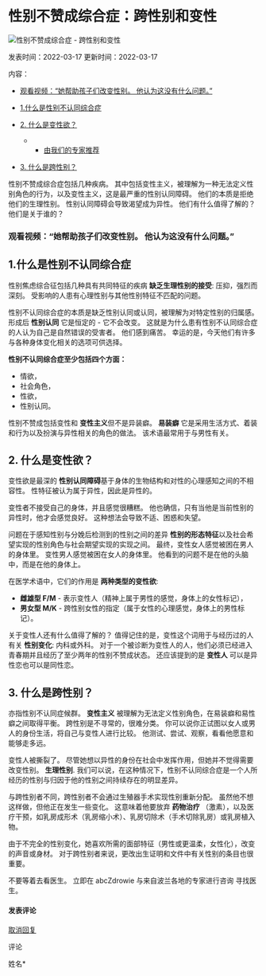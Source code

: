 # 性别不赞成综合症：跨性别和变性

![性别不赞成综合症 - 跨性别和变性](https://vse-o-tattoo.ru/wp-content/uploads/2022/03/sindrom-gendernogo-neodobreniya-transgenderizm-i-transseksualizm.jpg)

发表时间：2022-03-17 更新时间：2022-03-17

内容：

-   [观看视频：“她帮助孩子们改变性别。 他认为这没有什么问题。”](#i)

-   [1.什么是性别不认同综合症](#1)
-   [2. 什么是变性欲？](#2)
    -   -   [由我们的专家推荐](#i-2)
-   [3. 什么是跨性别？](#3)

性别不赞成综合症包括几种疾病。 其中包括变性主义，被理解为一种无法定义性别角色的行为，以及变性主义，这是最严重的性别认同障碍。 他们的本质是拒绝他们的生理性别。 性别认同障碍会导致渴望成为异性。 他们有什么值得了解的？ 他们是关于谁的？

### 观看视频：“她帮助孩子们改变性别。 他认为这没有什么问题。”

## 1.什么是性别不认同综合症

性别焦虑综合征包括几种具有共同特征的疾病 **缺乏生理性别的接受**: 压抑，强烈而深刻。 受影响的人患有心理性别与其他性别特征不匹配的问题。

性别不认同综合症的本质是缺乏性别认同或认同，被理解为对特定性别的归属感。 形成后 **性别认同** 它是恒定的 - 它不会改变。 这就是为什么患有性别不认同综合症的人认为自己是自然错误的受害者。 他们感到痛苦。 幸运的是，今天他们有许多与各种身体变化相关的选项可供选择。

**性别不认同综合症至少包括四个方面：**

-   情欲，
-   社会角色，
-   性欲，
-   性别认同。

性别不赞成包括变性和 **变性主义**但不是异装癖。 **易装癖** 它是采用生活方式、着装和行为以及扮演与异性相关的角色的做法。 该术语最常用于与男性有关。

## 2. 什么是变性欲？

变性欲是最深的 **性别认同障碍**基于身体的生物结构和对性的心理感知之间的不相容性。 性特征被认为属于异性，因此是异性的。

变性者不接受自己的身体，并且感觉很糟糕。 他也确信，只有当他是当前性别的异性时，他才会感觉良好。 这种想法会导致不适、困惑和失望。

问题在于感知性别与分娩后检测到的性别之间的差异 **性别的形态特征**以及社会希望实现的性别角色与社会期望实现的实现之间。 最终，变性女人感觉被困在男人的身体里。 变性男人感觉被困在女人的身体里。 他看到的问题不是在他的头脑中，而是在他的身体上。

在医学术语中，它们的作用是 **两种类型的变性欲**:

-   **雌雄型 F/M** - 表示变性人（精神上属于男性的感觉，身体上的女性标记），
-   **男女型 M/K** - 跨性别女性的指定（属于女性的心理感觉，身体上的男性标记）。

关于变性人还有什么值得了解的？ 值得记住的是，变性这个词用于与经历过的人有关 **性别变化**: 内科或外科。 对于一个被诊断为变性人的人，他们必须已经进入青春期并且经历了至少两年的性别不赞成状态。 还应该提到的是 **变性人** 可以是异性恋也可以是同性恋。

## 3. 什么是跨性别？

亦指性别不认同症候群。 **变性主义** 被理解为无法定义性别角色，在易装癖和易性癖之间取得平衡。 跨性别是不寻常的，很难分类。 你可以说你正试图以女人或男人的身份生活，将自己与变性人进行比较。 他测试、尝试、观察，看看他愿意和能够走多远。

变性人被撕裂了。 尽管她想以异性的身份在社会中发挥作用，但她并不觉得需要改变性别。 **生理性别**. 我们可以说，在这种情况下，性别不认同综合症是一个人所经历的性别与归因于他的性别之间持续存在的明显差异。

与跨性别者不同，跨性别者不会通过生殖器手术实现性别重新分配。 虽然他不想这样做，但他正在发生一些变化。 这意味着他要放弃 **药物治疗** （激素），以及医疗干预，如乳房成形术（乳房缩小术）、乳房切除术（手术切除乳房）或乳房植入物。

由于不完全的性别变化，她喜欢所需的面部特征（男性或更温柔，女性化），改变的声音或身材。 对于跨性别者来说，更改出生证明和文件中有关性别的条目也很重要。

不要等着去看医生。 立即在 abcZdrowie 与来自波兰各地的专家进行咨询 寻找医生。

#### 发表评论

[取消回复](/sexuality/sindrom-gendernogo-neodobreniya-transgenderizm-i-transseksualizm#respond)

评论

姓名\*

